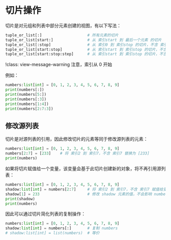 # 切片操作

切片是对元组和列表中部分元素创建的视图，有以下写法：  

```python
tuple_or_list[:]                    # 所有元素的切片
tuple_or_list[start:]               # 从 索引start 到 最后一个元素 的切片
tuple_or_list[:stop]                # 从 索引0 到 索引stop 的切片，不含 索引stop
tuple_or_list[start:stop]           # 从 索引start 到 索引stop 的切片，不含 索引stop
tuple_or_list[start:stop:step]      # 从 索引start 到 索引stop 的切片，不含 索引stop，步长为 step
```

!class: view-message-warning
注意，索引从 0 开始

例如：  

```python shift
numbers:list[int] = [0, 1, 2, 3, 4, 5, 6, 7, 8, 9]
print(numbers[:])
print(numbers[5:])
print(numbers[:3])
print(numbers[1:4])
print(numbers[2:7:3])
```

## 修改源列表

切片是对源列表的引用，因此修改切片的元素等同于修改源列表的元素：

```python shift
numbers:list[int] = [0, 1, 2, 3, 4, 5, 6, 7, 8, 9]
numbers[2:7] = [233]    # 将 索引2 到 索引7，不含 索引7 替换为 [233]
print(numbers)
```

如果将切片赋值给一个变量，该变量会基于此切片创建新的对象，将不再引用源列表：

```python shift
numbers:list[int] = [0, 1, 2, 3, 4, 5, 6, 7, 8, 9]
shadow:list[int] = numbers[2:7]     # 将 索引2 到 索引7，不含 索引7 赋值给变量 shadow，将创建新的列表
shadow[1] = 233                     # 修改 shadow 元素的值，不会影响 numbers
print(shadow)
print(numbers)
```

因此可以通过切片简化列表的复制操作：

```python
numbers:list[int] = [0, 1, 2, 3, 4, 5, 6, 7, 8, 9]
shadow:list[int] = numbers[:]       # 复制 numbers
# shadow:list[int] = list(numbers)  # 等价
```